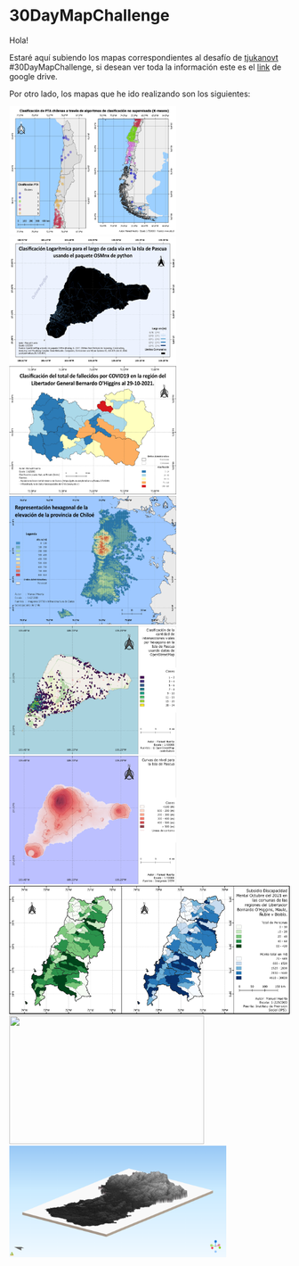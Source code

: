 # 30DayMapChallenge

Hola!

Estaré aquí subiendo los mapas correspondientes al desafío de [tjukanovt](https://github.com/tjukanovt/30DayMapChallenge) #30DayMapChallenge, si desean ver toda la información este es el [link](https://drive.google.com/drive/folders/1ECTE8wcxsj2rFyp0f8pB7K5HojM3LL0p?usp=sharing) de google drive.

Por otro lado, los mapas que he ido realizando son los siguientes:

<p float="left">
  <img src="maps/30DayMapChallengeDay01.png" width="300" height="230" />
  <img src="maps/30DayMapChallengeDay02.png" width="300" height="230" />
  <img src="maps/30DayMapChallengeDay03.png" width="300" height="230" />
  <img src="maps/30DayMapChallengeDay04.png" width="300" height="230" />
  <img src="maps/30DayMapChallengeDay05.png" width="300" height="230" />
  <img src="maps/30DayMapChallengeDay06.png" width="300" height="230" />
  <img src="maps/30DayMapChallengeDay0708.png" width="550" height="230" />
  <img src="maps/30DayMapChallengeDay09.png" width="350" height="230" />
  <img src="maps/30DayMapChallengeDay11.png" width="390" height="200" />
</p>
